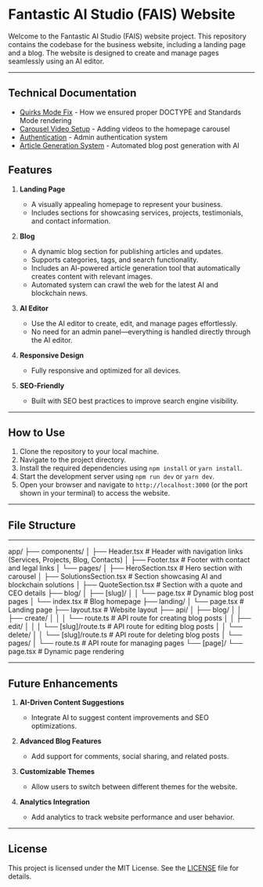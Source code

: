 # Fantastic AI Studio (FAIS) Website

Welcome to the Fantastic AI Studio (FAIS) website project. This repository contains the codebase for the business website, including a landing page and a blog. The website is designed to create and manage pages seamlessly using an AI editor.

---

## Technical Documentation

- [Quirks Mode Fix](./docs/quirks-mode-fix.md) - How we ensured proper DOCTYPE and Standards Mode rendering
- [Carousel Video Setup](./docs/carousel-video-setup.md) - Adding videos to the homepage carousel
- [Authentication](./docs/authentication.md) - Admin authentication system
- [Article Generation System](./docs/article-generation-system.md) - Automated blog post generation with AI

## Features

1. **Landing Page**
   - A visually appealing homepage to represent your business.
   - Includes sections for showcasing services, projects, testimonials, and contact information.

2. **Blog**
   - A dynamic blog section for publishing articles and updates.
   - Supports categories, tags, and search functionality.
   - Includes an AI-powered article generation tool that automatically creates content with relevant images.
   - Automated system can crawl the web for the latest AI and blockchain news.

3. **AI Editor**
   - Use the AI editor to create, edit, and manage pages effortlessly.
   - No need for an admin panel—everything is handled directly through the AI editor.

4. **Responsive Design**
   - Fully responsive and optimized for all devices.

5. **SEO-Friendly**
   - Built with SEO best practices to improve search engine visibility.

---

## How to Use

1. Clone the repository to your local machine.
2. Navigate to the project directory.
3. Install the required dependencies using `npm install` or `yarn install`.
4. Start the development server using `npm run dev` or `yarn dev`.
5. Open your browser and navigate to `http://localhost:3000` (or the port shown in your terminal) to access the website.

---

## File Structure

---

app/
├── components/
│   ├── Header.tsx              # Header with navigation links (Services, Projects, Blog, Contacts)
│   ├── Footer.tsx              # Footer with contact and legal links
│   └── pages/
│       ├── HeroSection.tsx     # Hero section with carousel
│       ├── SolutionsSection.tsx # Section showcasing AI and blockchain solutions
│       ├── QuoteSection.tsx    # Section with a quote and CEO details
├── blog/
│   ├── [slug]/
│   │   └── page.tsx            # Dynamic blog post pages
│   └── index.tsx               # Blog homepage
├── landing/
│   └── page.tsx                # Landing page
├── layout.tsx                  # Website layout
├── api/
│   ├── blog/
│   │   ├── create/
│   │   │   └── route.ts        # API route for creating blog posts
│   │   ├── edit/
│   │   │   └── [slug]/route.ts # API route for editing blog posts
│   │   └── delete/
│   │       └── [slug]/route.ts # API route for deleting blog posts
│   └── pages/
│       └── route.ts            # API route for managing pages
└── [page]/
    └── page.tsx                # Dynamic page rendering
  
---

## Future Enhancements

1. **AI-Driven Content Suggestions**
   - Integrate AI to suggest content improvements and SEO optimizations.

2. **Advanced Blog Features**
   - Add support for comments, social sharing, and related posts.

3. **Customizable Themes**
   - Allow users to switch between different themes for the website.

4. **Analytics Integration**
   - Add analytics to track website performance and user behavior.

---

## License

This project is licensed under the MIT License. See the [LICENSE](LICENSE) file for details.
